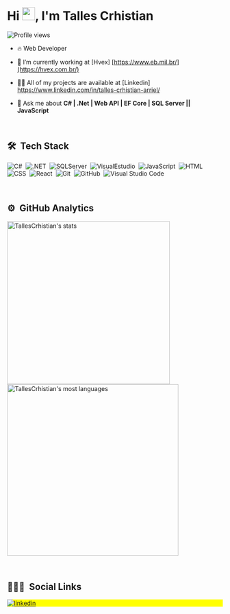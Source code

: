 
<h1 align="left">Hi <img src="https://raw.githubusercontent.com/kaueMarques/kaueMarques/master/hi.gif" width="30px">, I'm Talles Crhistian</h1>
<p align="left"> <img src="https://komarev.com/ghpvc/?username=TallesCrhistian&color=yellow" alt="Profile views" /> </p>

- 🔥 Web Developer  

- 🔭 I’m currently working at [Hvex] [https://www.eb.mil.br/](https://hvex.com.br/)

- 👨‍💻 All of my projects are available at [Linkedin] https://www.linkedin.com/in/talles-crhistian-arriel/

- 💬 Ask me about  **C# | .Net | Web API | EF Core | SQL Server ||  JavaScript**

<br>

## 🛠 &nbsp;Tech Stack

![C#](https://img.shields.io/badge/C%23-239120?style=for-the-badge&logo=c-sharp&logoColor=white)&nbsp;
![.NET](https://img.shields.io/badge/.NET-5C2D91?style=for-the-badge&logo=.net&logoColor=white)&nbsp;
![SQLServer](https://img.shields.io/badge/Microsoft_SQL_Server-CC2927?style=for-the-badge&logo=microsoft-sql-server&logoColor=white)&nbsp;
![VisualEstudio](https://img.shields.io/badge/Visual_Studio-5C2D91?style=for-the-badge&logo=visual%20studio&logoColor=white)&nbsp;
![JavaScript](https://img.shields.io/badge/-JavaScript-05122A?style=flat&logo=javascript)&nbsp;
![HTML](https://img.shields.io/badge/-HTML-05122A?style=flat&logo=HTML5)&nbsp;
![CSS](https://img.shields.io/badge/-CSS-05122A?style=flat&logo=CSS3&logoColor=1572B6)&nbsp;
![React](https://img.shields.io/badge/-React-05122A?style=flat&logo=react)&nbsp;
![Git](https://img.shields.io/badge/-Git-05122A?style=flat&logo=git)&nbsp;
![GitHub](https://img.shields.io/badge/-GitHub-05122A?style=flat&logo=github)&nbsp;
![Visual Studio Code](https://img.shields.io/badge/-Visual%20Studio%20Code-05122A?style=flat&logo=visual-studio-code&logoColor=007ACC)&nbsp;


<br>

## ⚙️ &nbsp;GitHub Analytics

<p align="left">
<img width="380em" src="https://github-readme-stats.vercel.app/api?username=TallesCrhistian&show_icons=true&theme=vision-friendly-dark" alt="TallesCrhistian's stats"/>
<img width="400em" src="https://github-readme-stats.vercel.app/api/top-langs/?username=TallesCrhistian&layout=compact&theme=vision-friendly-dark" alt="TallesCrhistian's most languages"/>
</p>

<br>

## 👨🏽‍🦲 &nbsp;Social Links

<p align="left" style="background:yellow">
<a href="https://www.linkedin.com/in/talles-crhistian-arriel/" target="_blank">
  <img align="center" src="https://img.shields.io/badge/-TallesCrhistian-05122A?style=flat&logo=linkedin" alt="linkedin"/>
</a>
</p>

